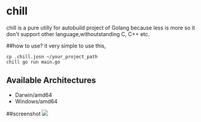 # chill
chill is a pure  utilly for autobuild project of Golang
because less is more so it don't support other language,withoutstanding C, C++ etc.

##how to use?
it very simple to use this,
```
cp .chill.josn ~/your_project_path
chill go run main.go
```

## Available Architectures
* Darwin/amd64
* Windows/amd64

##screenshot
![](http://p1.bqimg.com/567571/05802c2fbd2527c6.jpg)
